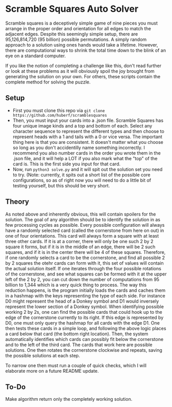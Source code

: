 # Scramble Squares Auto Solver

Scramble squares is a deceptively simple game of nine pieces you must arrange in
the proper order and orientation for all edges to match the adjacent edges.
Despite this seemingly simple setup, there are 95,126,814,720 (95 billion)
possible permutations. A simply random approach to a solution using ones hands
would take a lifetime. However, there are computational ways to shrink the total
time down to the blink of an eye on a standard computer.

If you like the notion of completing a challenge like this, don't read further
or look at these problems as it will obviously spoil the joy brought from
generating the solution on your own. For others, these scripts contain the
complete method for solving the puzzle.

## Setup
* First you must clone this repo via `git clone
  https://github.com/huberf/scramblesquares`
* Then, you must input your cards into a .json file. Scramble Squares has four
  unique image kinds and a top and bottom of each. Select any character sequence
  to represent the different types and then choose to represent heads with a 1
  and tails with a 0 or vice versa. The important thing here is that you are
  consistent. It doesn't matter what you choose so long as you don't
  accidentilly name something incorrectly. I recommend you also number cards in
  the order you wrote them in the .json file, and it will help a LOT if you also
  mark what the "top" of the card is. This is the first side you input for that
  card.
* Now, run `python3 solve.py` and it will spit out the solution set you need to
  try. (Note: currently, it spits out a short list of the possible core
  configurations, so as of right now you will need to do a little bit of testing
  yourself, but this should be very short.

## Theory
As noted above and inherently obvious, this will contain spoilers for the solution.
The goal of any algorithm should be to identify the solution in as few
processing cycles as possible. Every possible configuration will always have a
randomly selected card (called the cornerstone from here on out) in one of four
orientations. This card will always form a square with at least three other
cards. If it is at a corner, there will only be one such 2 by 2 square it forms,
but if it is in the middle of an edge, there will be 2 such squares, and if it
is in the center there will be 4 of these squares. Therefore, if one randomly
selects a card to be the cornerstone, and find all possible 2 by 2 squares the
otehr cards can form with it, this set of values will contain the actual
solution itself. If one iterates through the four possible rotations of the
cornerstone, and see what squares can be formed with it at the upper left of the
2 by 2, you can cut down the number of computations from 95 billion to 1,344
which is a very quick thing to process.
The way this reduction happens, is the program initially loads the cards and
caches them in a hashmap with the keys representing the type of each side. For
instance D0 might represent the head of a Donkey symbol and D1 would inversely
represent the lower section of a Donkey symbol.
When identifying possible working 2 by 2s, one can find the possible cards that
could hook up to the edge of the cornerstone currently to its right. If this
edge is represented by D0, one must only query the hashmap for all cards with
the edge D1.
One then tests these cards in a simple loop, and following the above logic
places a card below that card (the bottom right location). Then, the system
automatically identifies which cards can possibly fit below the cornerstone and
to the left of the third card. The cards that work here are possible solutions.
One then rotates the cornerstone clockwise and repeats, saving the possible
solutions at each step.

To narrow one then must run a couple of quick checks, which I will elaborate
more on a future README update.

## To-Do
Make algorithm return only the completely working solution.
